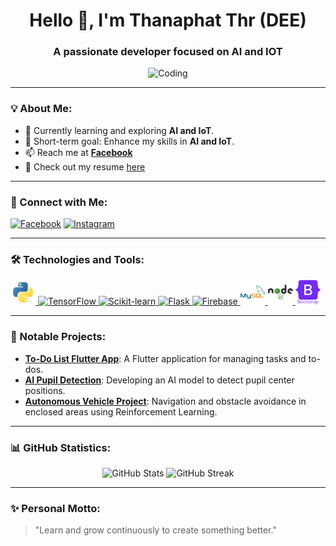 <h1 align="center">Hello 👋, I'm Thanaphat Thr (DEE)</h1>
<h3 align="center">A passionate developer focused on AI and IOT</h3>

<p align="center">
  <img src="https://media1.tenor.com/m/t3YlogZLsjoAAAAd/embedded-security-for-internet-of-things.gif" alt="Coding" width="500"/>
</p>

---

### 💡 About Me:
- 🌱 Currently learning and exploring **AI and IoT**.
- 🎯 Short-term goal: Enhance my skills in **AI and IoT**.
- 📫 Reach me at **[Facebook](https://www.facebook.com/thanaphat.tenghirun.12/)**
- 📄 Check out my resume [here](https://www.canva.com/design/DAGMJ-YUGrE/tA5NF2QZOFQyVqghzq6IQQ/edit)

---

### 🔗 Connect with Me:
<p align="left">
<a href="https://fb.com/thanaphat thr" target="_blank"><img src="https://img.icons8.com/color/48/000000/facebook-new.png" alt="Facebook"/></a>
<a href="https://instagram.com/russdee__" target="_blank"><img src="https://img.icons8.com/color/48/000000/instagram-new.png" alt="Instagram"/></a>
</p>

---

### 🛠️ Technologies and Tools:
<p align="left">
  <a href="https://www.python.org/" target="_blank"> <img src="https://raw.githubusercontent.com/devicons/devicon/master/icons/python/python-original.svg" alt="Python" width="40" height="40"/> </a>
  <a href="https://www.tensorflow.org" target="_blank"> <img src="https://www.vectorlogo.zone/logos/tensorflow/tensorflow-icon.svg" alt="TensorFlow" width="40" height="40"/> </a>
  <a href="https://scikit-learn.org/" target="_blank"> <img src="https://upload.wikimedia.org/wikipedia/commons/0/05/Scikit_learn_logo_small.svg" alt="Scikit-learn" width="40" height="40"/> </a>
  <a href="https://flask.palletsprojects.com/" target="_blank"> <img src="https://www.vectorlogo.zone/logos/pocoo_flask/pocoo_flask-icon.svg" alt="Flask" width="40" height="40"/> </a>
  <a href="https://firebase.google.com/" target="_blank"> <img src="https://www.vectorlogo.zone/logos/firebase/firebase-icon.svg" alt="Firebase" width="40" height="40"/> </a>
  <a href="https://www.mysql.com/" target="_blank"> <img src="https://raw.githubusercontent.com/devicons/devicon/master/icons/mysql/mysql-original-wordmark.svg" alt="MySQL" width="40" height="40"/> </a>
  <a href="https://nodejs.org" target="_blank"> <img src="https://raw.githubusercontent.com/devicons/devicon/master/icons/nodejs/nodejs-original-wordmark.svg" alt="Node.js" width="40" height="40"/> </a>
  <a href="https://getbootstrap.com/" target="_blank"> <img src="https://raw.githubusercontent.com/devicons/devicon/master/icons/bootstrap/bootstrap-plain-wordmark.svg" alt="Bootstrap" width="40" height="40"/> </a>
</p>

---

### 📂 Notable Projects:
- **[To-Do List Flutter App](#)**: A Flutter application for managing tasks and to-dos.
- **[AI Pupil Detection](#)**: Developing an AI model to detect pupil center positions.
- **[Autonomous Vehicle Project](#)**: Navigation and obstacle avoidance in enclosed areas using Reinforcement Learning.

---

### 📊 GitHub Statistics:
<p align="center"> <img src="https://github-readme-stats.vercel.app/api?username=dee-thr&show_icons=true&hide=issues&theme=gruvbox" alt="GitHub Stats" width="48%"/> <img src="https://github-readme-streak-stats.herokuapp.com/?user=dee-thr&theme=gruvbox" alt="GitHub Streak" width="48%"/> </p>

---

### ✨ Personal Motto:
> "Learn and grow continuously to create something better."
